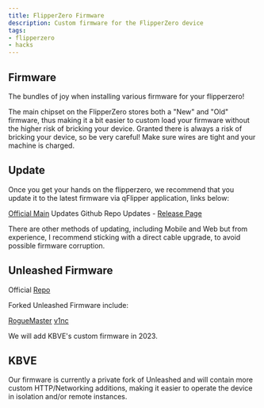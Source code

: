 ```yaml
---
title: FlipperZero Firmware
description: Custom firmware for the FlipperZero device
tags:
- flipperzero
- hacks
---
```


## Firmware

The bundles of joy when installing various firmware for your flipperzero!

The main chipset on the FlipperZero stores both a "New" and "Old" firmware, thus making it a bit easier to custom load your firmware without the higher risk of bricking your device. Granted there is always a risk of bricking your device, so be very careful! Make sure wires are tight and your machine is charged.

## Update

Once you get your hands on the flipperzero, we recommend that you update it to the latest firmware via qFlipper application, links below:

[Official Main](https://flipperzero.one/update) Updates
Github Repo Updates - [Release Page](https://github.com/flipperdevices/qFlipper/releases)

There are other methods of updating, including Mobile and Web but from experience, I recommend sticking with a direct cable upgrade, to avoid possible firmware corruption.

## Unleashed Firmware

Official [Repo](https://github.com/DarkFlippers/unleashed-firmware)

Forked Unleashed Firmware include:

[RogueMaster](https://github.com/RogueMaster/flipperzero-firmware-wPlugins)
[v1nc](https://github.com/v1nc/flipperzero-firmware)

We will add KBVE's custom firmware in 2023.

## KBVE

Our firmware is currently a private fork of Unleashed and will contain more custom HTTP/Networking additions, making it easier to operate the device in isolation and/or remote instances.
